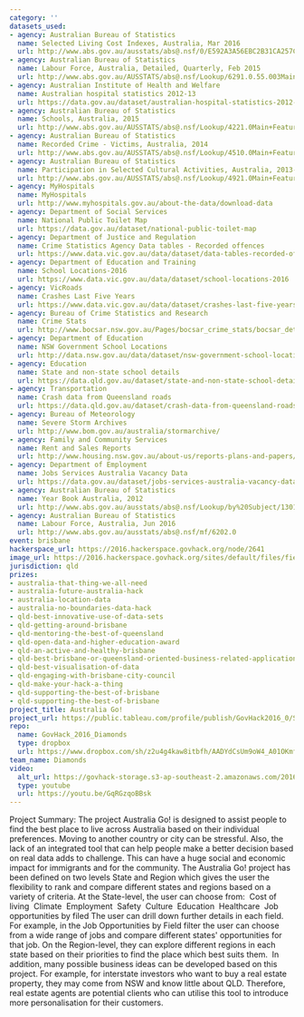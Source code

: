 ```yaml
---
category: ''
datasets_used:
- agency: Australian Bureau of Statistics
  name: Selected Living Cost Indexes, Australia, Mar 2016
  url: http://www.abs.gov.au/ausstats/abs@.nsf/0/E592A3A56EBC2B31CA257C130017D2FA?Opendocument
- agency: Australian Bureau of Statistics
  name: Labour Force, Australia, Detailed, Quarterly, Feb 2015
  url: http://www.abs.gov.au/AUSSTATS/abs@.nsf/Lookup/6291.0.55.003Main+Features1Feb%202015?OpenDocument
- agency: Australian Institute of Health and Welfare
  name: Australian hospital statistics 2012-13
  url: https://data.gov.au/dataset/australian-hospital-statistics-2012-13
- agency: Australian Bureau of Statistics
  name: Schools, Australia, 2015
  url: http://www.abs.gov.au/AUSSTATS/abs@.nsf/Lookup/4221.0Main+Features392015?OpenDocument
- agency: Australian Bureau of Statistics
  name: Recorded Crime - Victims, Australia, 2014
  url: http://www.abs.gov.au/AUSSTATS/abs@.nsf/Lookup/4510.0Main+Features12014?OpenDocument
- agency: Australian Bureau of Statistics
  name: Participation in Selected Cultural Activities, Australia, 2013-14
  url: http://www.abs.gov.au/AUSSTATS/abs@.nsf/Lookup/4921.0Main+Features12013-14?OpenDocument
- agency: MyHospitals
  name: MyHospitals
  url: http://www.myhospitals.gov.au/about-the-data/download-data
- agency: Department of Social Services
  name: National Public Toilet Map
  url: https://data.gov.au/dataset/national-public-toilet-map
- agency: Department of Justice and Regulation
  name: Crime Statistics Agency Data tables - Recorded offences
  url: https://www.data.vic.gov.au/data/dataset/data-tables-recorded-offences
- agency: Department of Education and Training
  name: School Locations-2016
  url: https://www.data.vic.gov.au/data/dataset/school-locations-2016
- agency: VicRoads
  name: Crashes Last Five Years
  url: https://www.data.vic.gov.au/data/dataset/crashes-last-five-years
- agency: Bureau of Crime Statistics and Research
  name: Crime Stats
  url: http://www.bocsar.nsw.gov.au/Pages/bocsar_crime_stats/bocsar_detailedspreadsheets.aspx
- agency: Department of Education
  name: NSW Government School Locations
  url: http://data.nsw.gov.au/data/dataset/nsw-government-school-locations/resource/4c0a7e3f-1126-4b4b-8c1f-613ac86cb584
- agency: Education
  name: State and non-state school details
  url: https://data.qld.gov.au/dataset/state-and-non-state-school-details
- agency: Transportation
  name: Crash data from Queensland roads
  url: https://data.qld.gov.au/dataset/crash-data-from-queensland-roads
- agency: Bureau of Meteorology
  name: Severe Storm Archives
  url: http://www.bom.gov.au/australia/stormarchive/
- agency: Family and Community Services
  name: Rent and Sales Reports
  url: http://www.housing.nsw.gov.au/about-us/reports-plans-and-papers/rent-and-sales-reports
- agency: Department of Employment
  name: Jobs Services Australia Vacancy Data
  url: https://data.gov.au/dataset/jobs-services-australia-vacancy-data
- agency: Australian Bureau of Statistics
  name: Year Book Australia, 2012
  url: http://www.abs.gov.au/ausstats/abs@.nsf/Lookup/by%20Subject/1301.0~2012~Main%20Features~Australia's%20climate~143
- agency: Australian Bureau of Statistics
  name: Labour Force, Australia, Jun 2016
  url: http://www.abs.gov.au/ausstats/abs@.nsf/mf/6202.0
event: brisbane
hackerspace_url: https://2016.hackerspace.govhack.org/node/2641
image_url: https://2016.hackerspace.govhack.org/sites/default/files/field/image/AustralianMap.png
jurisdiction: qld
prizes:
- australia-that-thing-we-all-need
- australia-future-australia-hack
- australia-location-data
- australia-no-boundaries-data-hack
- qld-best-innovative-use-of-data-sets
- qld-getting-around-brisbane
- qld-mentoring-the-best-of-queensland
- qld-open-data-and-higher-education-award
- qld-an-active-and-healthy-brisbane
- qld-best-brisbane-or-queensland-oriented-business-related-application
- qld-best-visualisation-of-data
- qld-engaging-with-brisbane-city-council
- qld-make-your-hack-a-thing
- qld-supporting-the-best-of-brisbane
- qld-supporting-the-best-of-brisbane
project_title: Australia Go!
project_url: https://public.tableau.com/profile/publish/GovHack2016_0/Story1#!/publish-confirm
repo:
  name: GovHack_2016_Diamonds
  type: dropbox
  url: https://www.dropbox.com/sh/z2u4g4kaw8itbfh/AADYdCsUm9oW4_A01OKmf6QCa?dl=0
team_name: Diamonds
video:
  alt_url: https://govhack-storage.s3-ap-southeast-2.amazonaws.com/2016/diamond_v4.mov
  type: youtube
  url: https://youtu.be/GqRGzqoBBsk
---
```


Project Summary:
The project Australia Go! is designed to assist people to find the best place to live across Australia based on their individual preferences. Moving to another country or city can be stressful. Also, the lack of an integrated tool that can help people make a better decision based on real data adds to challenge. This can have a huge social and economic impact for immigrants and for the community. The Australia Go! project has been defined on two levels State and Region which gives the user the flexibility to rank and compare different states and regions based on a variety of criteria. At the State-level, the user can choose from:
 Cost of living
 Climate
 Employment
 Safety
 Culture
 Education
 Healthcare
 Job opportunities by filed
The user can drill down further details in each field. For example, in the Job Opportunities by Field filter the user can choose from a wide range of jobs and compare different states' opportunities for that job. On the Region-level, they can explore different regions in each state based on their priorities to find the place which best suits them. 
In addition, many possible business ideas can be developed based on this project. For example, for interstate investors who want to buy a real estate property, they may come from NSW and know little about QLD. Therefore, real estate agents are potential clients who can utilise this tool to introduce more personalisation for their customers.